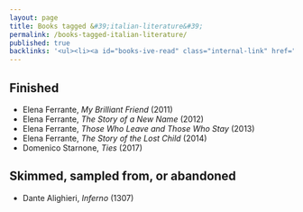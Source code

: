 ```yaml
---
layout: page
title: Books tagged &#39;italian-literature&#39;
permalink: /books-tagged-italian-literature/
published: true
backlinks: '<ul><li><a id="books-ive-read" class="internal-link" href="/books-ive-read/">Books I&#39;ve read</a></li></ul>'
---
```




## Finished 
* Elena Ferrante, _My Brilliant Friend_ (2011) 
* Elena Ferrante, _The Story of a New Name_ (2012) 
* Elena Ferrante, _Those Who Leave and Those Who Stay_ (2013) 
* Elena Ferrante, _The Story of the Lost Child_ (2014) 
* Domenico Starnone, _Ties_ (2017) 


## Skimmed, sampled from, or abandoned 
* Dante Alighieri, _Inferno_ (1307) 
